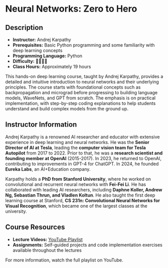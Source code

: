 # Neural Networks: Zero to Hero  

## Description  

- **Instructor:** Andrej Karpathy  
- **Prerequisites:** Basic Python programming and some familiarity with deep learning concepts  
- **Programming Language:** Python  
- **Difficulty:** 🌟🌟🌟🌟  
- **Class Hours:** Approximately 19 hours  

This hands-on deep learning course, taught by Andrej Karpathy, provides a detailed and intuitive introduction to neural networks and their underlying principles. The course starts with foundational concepts such as backpropagation and micrograd before progressing to building language models, WaveNets, and GPT from scratch. The emphasis is on practical implementation, with step-by-step coding explanations to help students understand and build complex models from the ground up.  

## Instructor Information  

Andrej Karpathy is a renowned AI researcher and educator with extensive experience in deep learning and neural networks. He was the **Senior Director of AI at Tesla**, leading the **computer vision team for Tesla Autopilot** from 2017 to 2022. Prior to that, he was a **research scientist and founding member at OpenAI** (2015-2017). In 2023, he returned to OpenAI, contributing to improvements in GPT-4 for ChatGPT. In 2024, he founded **Eureka Labs**, an AI+Education company.  

Karpathy holds a **PhD from Stanford University**, where he worked on convolutional and recurrent neural networks with **Fei-Fei Li**. He has collaborated with leading AI researchers, including **Daphne Koller, Andrew Ng, Sebastian Thrun, and Vladlen Koltun**. He also taught the first deep learning course at Stanford, **CS 231n: Convolutional Neural Networks for Visual Recognition**, which became one of the largest classes at the university.  

## Course Resources  

- **Lecture Videos:** [YouTube Playlist](https://www.youtube.com/watch?v=VMj-3S1tku0&list=PLAqhIrjkxbuWI23v9cThsA9GvCAUhRvKZ)  
- **Assignments:** Self-guided projects and code implementation exercises available throughout the lectures  

For more information, watch the full playlist on YouTube.  